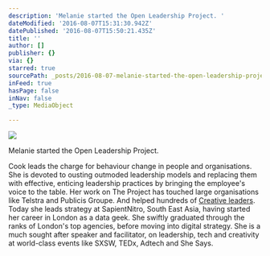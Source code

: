 ```yaml
---
description: 'Melanie started the Open Leadership Project. '
dateModified: '2016-08-07T15:31:30.942Z'
datePublished: '2016-08-07T15:50:21.435Z'
title: ''
author: []
publisher: {}
via: {}
starred: true
sourcePath: _posts/2016-08-07-melanie-started-the-open-leadership-project.md
inFeed: true
hasPage: false
inNav: false
_type: MediaObject

---
```

![](https://the-grid-user-content.s3-us-west-2.amazonaws.com/1b67eacb-4034-4638-a051-439a5f821ccf.jpg)

Melanie started the Open Leadership Project. 

Cook leads the charge for behaviour change in people and organisations. She is devoted to ousting outmoded leadership models and replacing them with effective, enticing leadership practices by bringing the employee's voice to the table. Her work on The Project has touched large organisations like Telstra and Publicis Groupe. And helped hundreds of [Creative leaders][0]. Today she leads strategy at SapientNitro, South East Asia, having started her career in London as a data geek. She swiftly graduated through the ranks of London's top agencies, before moving into digital strategy. She is a much sought after speaker and facilitator, on leadership, tech and creativity at world-class events like SXSW, TEDx, Adtech and She Says.

[0]: https://storify.com/Melsb/wtf-do-creatives-want "WTF do creatives want?"